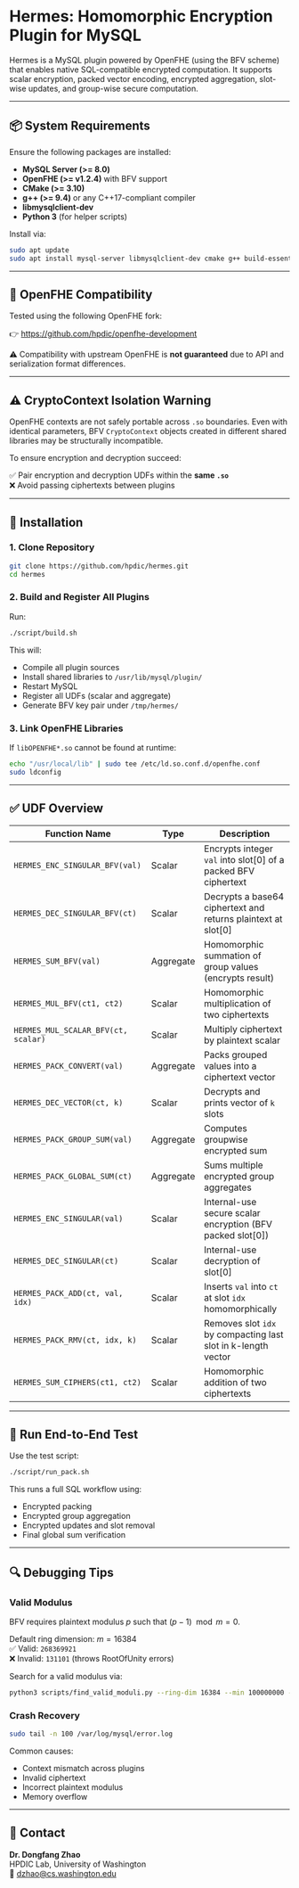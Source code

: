# Hermes: Homomorphic Encryption Plugin for MySQL

Hermes is a MySQL plugin powered by OpenFHE (using the BFV scheme) that enables native SQL-compatible encrypted computation. It supports scalar encryption, packed vector encoding, encrypted aggregation, slot-wise updates, and group-wise secure computation.

---

## 📦 System Requirements

Ensure the following packages are installed:

- **MySQL Server (>= 8.0)**
- **OpenFHE (>= v1.2.4)** with BFV support
- **CMake (>= 3.10)**
- **g++ (>= 9.4)** or any C++17-compliant compiler
- **libmysqlclient-dev**
- **Python 3** (for helper scripts)

Install via:

```bash
sudo apt update
sudo apt install mysql-server libmysqlclient-dev cmake g++ build-essential python3
```

---

## 🔁 OpenFHE Compatibility

Tested using the following OpenFHE fork:

👉 https://github.com/hpdic/openfhe-development

⚠️ Compatibility with upstream OpenFHE is **not guaranteed** due to API and serialization format differences.

---

## ⚠️ CryptoContext Isolation Warning

OpenFHE contexts are not safely portable across `.so` boundaries. Even with identical parameters, BFV `CryptoContext` objects created in different shared libraries may be structurally incompatible.

To ensure encryption and decryption succeed:

✅ Pair encryption and decryption UDFs within the **same `.so`**  
❌ Avoid passing ciphertexts between plugins

---

## 🔧 Installation

### 1. Clone Repository

```bash
git clone https://github.com/hpdic/hermes.git
cd hermes
```

### 2. Build and Register All Plugins

Run:

```bash
./script/build.sh
```

This will:
- Compile all plugin sources
- Install shared libraries to `/usr/lib/mysql/plugin/`
- Restart MySQL
- Register all UDFs (scalar and aggregate)
- Generate BFV key pair under `/tmp/hermes/`

### 3. Link OpenFHE Libraries

If `libOPENFHE*.so` cannot be found at runtime:

```bash
echo "/usr/local/lib" | sudo tee /etc/ld.so.conf.d/openfhe.conf
sudo ldconfig
```

---

## ✅ UDF Overview

| Function Name | Type | Description |
|---------------|------|-------------|
| `HERMES_ENC_SINGULAR_BFV(val)` | Scalar | Encrypts integer `val` into slot[0] of a packed BFV ciphertext |
| `HERMES_DEC_SINGULAR_BFV(ct)` | Scalar | Decrypts a base64 ciphertext and returns plaintext at slot[0] |
| `HERMES_SUM_BFV(val)` | Aggregate | Homomorphic summation of group values (encrypts result) |
| `HERMES_MUL_BFV(ct1, ct2)` | Scalar | Homomorphic multiplication of two ciphertexts |
| `HERMES_MUL_SCALAR_BFV(ct, scalar)` | Scalar | Multiply ciphertext by plaintext scalar |
| `HERMES_PACK_CONVERT(val)` | Aggregate | Packs grouped values into a ciphertext vector |
| `HERMES_DEC_VECTOR(ct, k)` | Scalar | Decrypts and prints vector of `k` slots |
| `HERMES_PACK_GROUP_SUM(val)` | Aggregate | Computes groupwise encrypted sum |
| `HERMES_PACK_GLOBAL_SUM(ct)` | Aggregate | Sums multiple encrypted group aggregates |
| `HERMES_ENC_SINGULAR(val)` | Scalar | Internal-use secure scalar encryption (BFV packed slot[0]) |
| `HERMES_DEC_SINGULAR(ct)` | Scalar | Internal-use decryption of slot[0] |
| `HERMES_PACK_ADD(ct, val, idx)` | Scalar | Inserts `val` into `ct` at slot `idx` homomorphically |
| `HERMES_PACK_RMV(ct, idx, k)` | Scalar | Removes slot `idx` by compacting last slot in k-length vector |
| `HERMES_SUM_CIPHERS(ct1, ct2)` | Scalar | Homomorphic addition of two ciphertexts |

---

## 🧪 Run End-to-End Test

Use the test script:

```bash
./script/run_pack.sh
```

This runs a full SQL workflow using:

- Encrypted packing
- Encrypted group aggregation
- Encrypted updates and slot removal
- Final global sum verification

---

## 🔍 Debugging Tips

### Valid Modulus

BFV requires plaintext modulus $p$ such that $(p - 1) \mod m = 0$.

Default ring dimension: $m = 16384$  
✅ Valid: `268369921`  
❌ Invalid: `131101` (throws RootOfUnity errors)

Search for a valid modulus via:

```bash
python3 scripts/find_valid_moduli.py --ring-dim 16384 --min 100000000 --max 300000000
```

### Crash Recovery

```bash
sudo tail -n 100 /var/log/mysql/error.log
```

Common causes:

- Context mismatch across plugins
- Invalid ciphertext
- Incorrect plaintext modulus
- Memory overflow

---

## 👤 Contact

**Dr. Dongfang Zhao**  
HPDIC Lab, University of Washington  
📧 dzhao@cs.washington.edu

